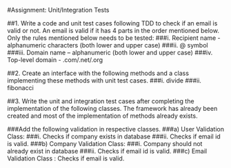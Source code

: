 #Assignment: Unit/Integration Tests


##1. Write a code and unit test cases following TDD to check if an email is valid or not. An email is valid if it has 4 parts in the order mentioned below. Only the rules mentioned below needs to be tested:
   ###i. Recipient name -  alphanumeric characters (both lower and upper case)
   ###ii. @ symbol
   ###iii. Domain name – alphanumeric (both lower and upper case)
   ###iv. Top-level domain - .com/.net/.org

##2. Create an interface with the following methods and a class implementing these methods with unit test cases.
   ###i. divide
   ###ii. fibonacci

##3. Write the unit and integration test cases after completing the implementation of the following classes. The framework has already been created and most of the implementation of methods already exists.

###Add the following validation in respective classes.
###a) User Validation Class:
###i. Checks if company exists in database
###ii. Checks if email id is valid.
###b) Company Validation Class:
###i. Company should not already exist in database
###ii. Checks if email id is valid.
###c) Email Validation Class : Checks if email is valid.
